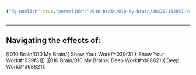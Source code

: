 ```yaml
---
{"dg-publish":true,"permalink":"/010-brain/010-my-brain/202207152037-burnout/","created":"2022-07-15T20:37:29.000-04:00","updated":"2025-03-21T17:08:01.000-04:00"}
---
```


---

## Navigating the effects of:
[[010 Brain/010 My Brain/{ Show Your Work#^039f31\|{ Show Your Work#^039f31]]
[[010 Brain/010 My Brain/{ Deep Work#^d68821\|{ Deep Work#^d68821]]